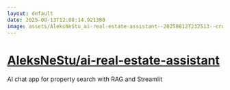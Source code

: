 ```yaml
---
layout: default
date: 2025-08-13T12:08:14.921380
image: assets/AleksNeStu_ai-real-estate-assistant--20250812T232513--cropped.png
---
```


# [AleksNeStu/ai-real-estate-assistant](https://github.com/AleksNeStu/ai-real-estate-assistant)

AI chat app for property search with RAG and Streamlit
